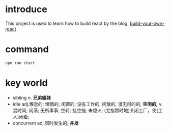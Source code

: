 # introduce
This project is used to learn how to build react by the blog,
[build-your-own-react](https://pomb.us/build-your-own-react/)

# command
`npm run start`

# key world
- sibling
    n.  **兄弟姐妹**
- idle
    adj.懈怠的; 懒惰的; 闲置的; 没有工作的; 闲散的; 漫无目的的; **空闲的;**
    v.	混时间; 闲荡; 无所事事; 空转; 挂空挡; 未熄火; (尤指暂时地)关闭工厂，使(工人)闲着;
- concurrent
    adj.同时发生的;
    **并发**
